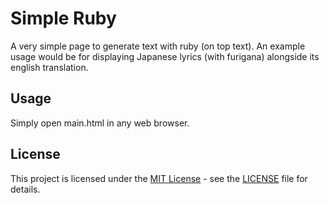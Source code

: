 # Simple Ruby

A very simple page to generate text with ruby (on top text).
An example usage would be for displaying Japanese lyrics (with furigana) alongside its english translation.

## Usage

Simply open main.html in any web browser.

## License

This project is licensed under the [MIT License](https://opensource.org/licenses/MIT) - see the [LICENSE](LICENSE) file for details.
